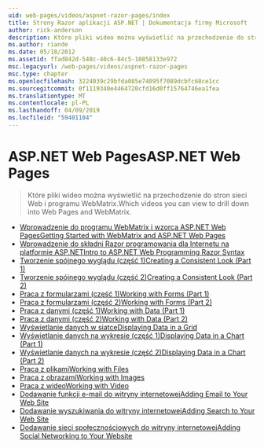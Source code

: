 ```yaml
---
uid: web-pages/videos/aspnet-razor-pages/index
title: Strony Razor aplikacji ASP.NET | Dokumentacja firmy Microsoft
author: rick-anderson
description: Które pliki wideo można wyświetlić na przechodzenie do stron sieci Web i programu WebMatrix.
ms.author: riande
ms.date: 05/18/2012
ms.assetid: ffad842d-548c-40c6-84c5-10858133e972
msc.legacyurl: /web-pages/videos/aspnet-razor-pages
msc.type: chapter
ms.openlocfilehash: 3224039c29bfda085e74095f7089dcbfc68ce1cc
ms.sourcegitcommit: 0f1119340e4464720cfd16d0ff15764746ea1fea
ms.translationtype: MT
ms.contentlocale: pl-PL
ms.lasthandoff: 04/09/2019
ms.locfileid: "59401104"
---
```

# <a name="aspnet-web-pages"></a><span data-ttu-id="b694a-103">ASP.NET Web Pages</span><span class="sxs-lookup"><span data-stu-id="b694a-103">ASP.NET Web Pages</span></span>

> <span data-ttu-id="b694a-104">Które pliki wideo można wyświetlić na przechodzenie do stron sieci Web i programu WebMatrix.</span><span class="sxs-lookup"><span data-stu-id="b694a-104">Which videos you can view to drill down into Web Pages and WebMatrix.</span></span>


- [<span data-ttu-id="b694a-105">Wprowadzenie do programu WebMatrix i wzorca ASP.NET Web Pages</span><span class="sxs-lookup"><span data-stu-id="b694a-105">Getting Started with WebMatrix and ASP.NET Web Pages</span></span>](getting-started-with-webmatrix-and-aspnet-web-pages.md)
- [<span data-ttu-id="b694a-106">Wprowadzenie do składni Razor programowania dla Internetu na platformie ASP.NET</span><span class="sxs-lookup"><span data-stu-id="b694a-106">Intro to ASP.NET Web Programming Razor Syntax</span></span>](introduction-to-aspnet-web-programming-using-the-razor-syntax.md)
- [<span data-ttu-id="b694a-107">Tworzenie spójnego wyglądu (część 1)</span><span class="sxs-lookup"><span data-stu-id="b694a-107">Creating a Consistent Look (Part 1)</span></span>](creating-a-consistent-look-part-1.md)
- [<span data-ttu-id="b694a-108">Tworzenie spójnego wyglądu (część 2)</span><span class="sxs-lookup"><span data-stu-id="b694a-108">Creating a Consistent Look (Part 2)</span></span>](creating-a-consistent-look-part-2.md)
- [<span data-ttu-id="b694a-109">Praca z formularzami (część 1)</span><span class="sxs-lookup"><span data-stu-id="b694a-109">Working with Forms (Part 1)</span></span>](working-with-forms-part-1.md)
- [<span data-ttu-id="b694a-110">Praca z formularzami (część 2)</span><span class="sxs-lookup"><span data-stu-id="b694a-110">Working with Forms (Part 2)</span></span>](working-with-forms-part-2.md)
- [<span data-ttu-id="b694a-111">Praca z danymi (część 1)</span><span class="sxs-lookup"><span data-stu-id="b694a-111">Working with Data (Part 1)</span></span>](working-with-data-part-1.md)
- [<span data-ttu-id="b694a-112">Praca z danymi (część 2)</span><span class="sxs-lookup"><span data-stu-id="b694a-112">Working with Data (Part 2)</span></span>](working-with-data-part-2.md)
- [<span data-ttu-id="b694a-113">Wyświetlanie danych w siatce</span><span class="sxs-lookup"><span data-stu-id="b694a-113">Displaying Data in a Grid</span></span>](displaying-data-in-a-grid.md)
- [<span data-ttu-id="b694a-114">Wyświetlanie danych na wykresie (część 1)</span><span class="sxs-lookup"><span data-stu-id="b694a-114">Displaying Data in a Chart (Part 1)</span></span>](displaying-data-in-a-chart-part-1.md)
- [<span data-ttu-id="b694a-115">Wyświetlanie danych na wykresie (część 2)</span><span class="sxs-lookup"><span data-stu-id="b694a-115">Displaying Data in a Chart (Part 2)</span></span>](displaying-data-in-a-chart-part-2.md)
- [<span data-ttu-id="b694a-116">Praca z plikami</span><span class="sxs-lookup"><span data-stu-id="b694a-116">Working with Files</span></span>](working-with-files.md)
- [<span data-ttu-id="b694a-117">Praca z obrazami</span><span class="sxs-lookup"><span data-stu-id="b694a-117">Working with Images</span></span>](working-with-images.md)
- [<span data-ttu-id="b694a-118">Praca z wideo</span><span class="sxs-lookup"><span data-stu-id="b694a-118">Working with Video</span></span>](working-with-video.md)
- [<span data-ttu-id="b694a-119">Dodawanie funkcji e-mail do witryny internetowej</span><span class="sxs-lookup"><span data-stu-id="b694a-119">Adding Email to Your Web Site</span></span>](adding-email-to-your-web-site.md)
- [<span data-ttu-id="b694a-120">Dodawanie wyszukiwania do witryny internetowej</span><span class="sxs-lookup"><span data-stu-id="b694a-120">Adding Search to Your Web Site</span></span>](adding-search-to-your-web-site.md)
- [<span data-ttu-id="b694a-121">Dodawanie sieci społecznościowych do witryny internetowej</span><span class="sxs-lookup"><span data-stu-id="b694a-121">Adding Social Networking to Your Website</span></span>](adding-social-networking-to-your-website.md)
